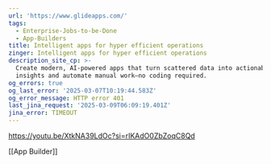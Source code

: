```yaml
---
url: 'https://www.glideapps.com/'
tags:
  - Enterprise-Jobs-to-be-Done
  - App-Builders
title: Intelligent apps for hyper efficient operations
zinger: Intelligent apps for hyper efficient operations
description_site_cp: >-
  Create modern, AI-powered apps that turn scattered data into actionable
  insights and automate manual work—no coding required.
og_errors: true
og_last_error: '2025-03-07T10:19:44.583Z'
og_error_message: HTTP error 401
last_jina_request: '2025-03-09T06:09:19.401Z'
jina_error: TIMEOUT
---
```


https://youtu.be/XtkNA39LdOc?si=rIKAdO0ZbZoqC8Qd

[[App Builder]]
